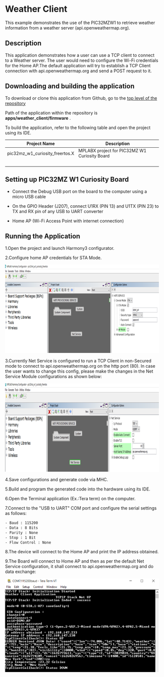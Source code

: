 # Weather Client

This example demonstrates the use of the PIC32MZW1 to retrieve weather information from a weather server \(api.openweathermap.org\).

## Description

This application demonstrates how a user can use a TCP client to connect to a Weather server. The user would need to configure the Wi-Fi credentials for the Home AP.The default application will try to establish a TCP Client connection with api.openweathermap.org and send a POST request to it.

## Downloading and building the application

To download or clone this application from Github, go to the [top level of the repository](https://github.com/Microchip-MPLAB-Harmony/wireless_apps_pic32mzw1_wfi32e01)

Path of the application within the repository is **apps/weather\_client/firmware** .

To build the application, refer to the following table and open the project using its IDE.

|Project Name|Description|
|------------|-----------|
|pic32mz\_w1\_curiosity\_freertos.X|MPLABX project for PIC32MZ W1 Curiosity Board|
| | |

## Setting up PIC32MZ W1 Curiosity Board

-   Connect the Debug USB port on the board to the computer using a micro USB cable

-   On the GPIO Header \(J207\), connect U1RX \(PIN 13\) and U1TX \(PIN 23\) to TX and RX pin of any USB to UART converter

-   Home AP \(Wi-Fi Access Point with internet connection\)


## Running the Application

1.Open the project and launch Harmony3 configurator.

2.Configure home AP credentials for STA Mode.

![resized_weather_client_WiFi](images/GUID-C941DF56-68FC-4E51-9576-F98A9BF6D1D7-low.png)

3.Currently Net Service is configured to run a TCP Client in non-Secured mode to connect to api.openweathermap.org on the http port \(80\). In case the user wants to change this config, please make the changes in the Net Service Module configurations as shown below:

![resized_weather_client_TCP](images/GUID-A48F461C-C8ED-4CBB-8760-00D6EF9A4D5C-low.png)

4.Save configurations and generate code via MHC.

5.Build and program the generated code into the hardware using its IDE.

6.Open the Terminal application \(Ex.:Tera term\) on the computer.

7.Connect to the "USB to UART" COM port and configure the serial settings as follows:

```
- Baud : 115200
- Data : 8 Bits
- Parity : None
- Stop : 1 Bit
- Flow Control : None  
```

8.The device will connect to the Home AP and print the IP address obtained.

9.The Board will connect to Home AP and then as per the default Net Service configuration, it shall connect to api.openweathermap.org and do data exchange:

![weather_client_log](images/GUID-E37394E3-CCE6-4FF5-9361-24290C5764EB-low.png)

